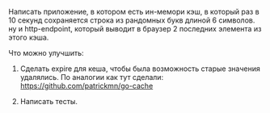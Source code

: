 Написать приложение, в котором есть ин-мемори кэш, в который раз в 10 секунд сохраняется строка из рандомных букв длиной 
6 символов. ну и http-endpoint, который выводит в браузер 2 последних элемента из этого кэша.

Что можно улучшить:

1. Сделать expire для кеша, чтобы была возможность старые значения удалялись. По аналогии как тут сделали:
https://github.com/patrickmn/go-cache

2. Написать тесты.